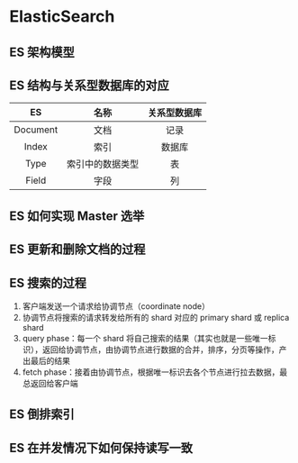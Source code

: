 # ElasticSearch

## ES 架构模型

## ES 结构与关系型数据库的对应

|    ES    |       名称       | 关系型数据库 |
| :------: | :--------------: | :----------: |
| Document |       文档       |     记录     |
|  Index   |       索引       |    数据库    |
|   Type   | 索引中的数据类型 |      表      |
|  Field   |       字段       |      列      |

## ES 如何实现 Master 选举

## ES 更新和删除文档的过程

## ES 搜索的过程

1. 客户端发送一个请求给协调节点（coordinate node）
2. 协调节点将搜索的请求转发给所有的 shard 对应的 primary shard 或 replica shard
3. query phase：每一个 shard 将自己搜索的结果（其实也就是一些唯一标识），返回给协调节点，由协调节点进行数据的合并，排序，分页等操作，产出最后的结果
4. fetch phase：接着由协调节点，根据唯一标识去各个节点进行拉去数据，最总返回给客户端

## ES 倒排索引

## ES 在并发情况下如何保持读写一致











<comment-comment/>